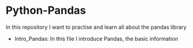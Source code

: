 # Python-Pandas


In this repository I want to practise and learn all about the pandas library

 - Intro_Pandas: In this file I introduce Pandas, the basic information
